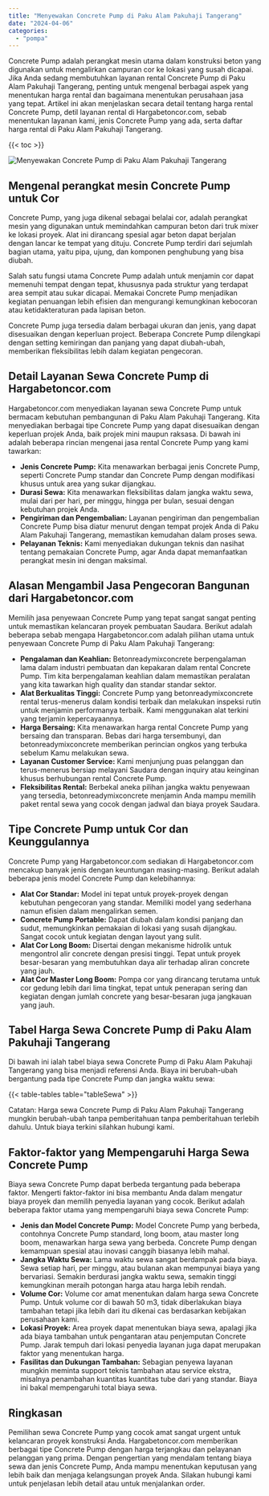 ```yaml
---
title: "Menyewakan Concrete Pump di Paku Alam Pakuhaji Tangerang"
date: "2024-04-06"
categories: 
  - "pompa"
---
```




Concrete Pump adalah perangkat mesin utama dalam konstruksi beton yang digunakan untuk mengalirkan campuran cor ke lokasi yang susah dicapai. Jika Anda sedang membutuhkan layanan rental Concrete Pump di Paku Alam Pakuhaji Tangerang, penting untuk mengenal berbagai aspek yang menentukan harga rental dan bagaimana menentukan perusahaan jasa yang tepat. Artikel ini akan menjelaskan secara detail tentang harga rental Concrete Pump, detil layanan rental di Hargabetoncor.com, sebab menentukan layanan kami, jenis Concrete Pump yang ada, serta daftar harga rental di Paku Alam Pakuhaji Tangerang.

{{< toc >}}

![Menyewakan Concrete Pump di Paku Alam Pakuhaji Tangerang](https://hargareadymixid.github.io/pompa/concrete-pump%20(3).png)

## Mengenal perangkat mesin Concrete Pump untuk Cor

Concrete Pump, yang juga dikenal sebagai belalai cor, adalah perangkat mesin yang digunakan untuk memindahkan campuran beton dari truk mixer ke lokasi proyek. Alat ini dirancang spesial agar beton dapat berjalan dengan lancar ke tempat yang dituju. Concrete Pump terdiri dari sejumlah bagian utama, yaitu pipa, ujung, dan komponen penghubung yang bisa diubah.

Salah satu fungsi utama Concrete Pump adalah untuk menjamin cor dapat memenuhi tempat dengan tepat, khususnya pada struktur yang terdapat area sempit atau sukar dicapai. Memakai Concrete Pump menjadikan kegiatan penuangan lebih efisien dan mengurangi kemungkinan kebocoran atau ketidakteraturan pada lapisan beton.

Concrete Pump juga tersedia dalam berbagai ukuran dan jenis, yang dapat disesuaikan dengan keperluan project. Beberapa Concrete Pump dilengkapi dengan setting kemiringan dan panjang yang dapat diubah-ubah, memberikan fleksibilitas lebih dalam kegiatan pengecoran.

## Detail Layanan Sewa Concrete Pump di Hargabetoncor.com

Hargabetoncor.com menyediakan layanan sewa Concrete Pump untuk bermacam kebutuhan pembangunan di Paku Alam Pakuhaji Tangerang. Kita menyediakan berbagai tipe Concrete Pump yang dapat disesuaikan dengan keperluan projek Anda, baik projek mini maupun raksasa. Di bawah ini adalah beberapa rincian mengenai jasa rental Concrete Pump yang kami tawarkan:

- **Jenis Concrete Pump:** Kita menawarkan berbagai jenis Concrete Pump, seperti Concrete Pump standar dan Concrete Pump dengan modifikasi khusus untuk area yang sukar dijangkau.
- **Durasi Sewa:** Kita menawarkan fleksibilitas dalam jangka waktu sewa, mulai dari per hari, per minggu, hingga per bulan, sesuai dengan kebutuhan projek Anda.
- **Pengiriman dan Pengembalian:** Layanan pengiriman dan pengembalian Concrete Pump bisa diatur menurut dengan tempat projek Anda di Paku Alam Pakuhaji Tangerang, memastikan kemudahan dalam proses sewa.
- **Pelayanan Teknis:** Kami menyediakan dukungan teknis dan nasihat tentang pemakaian Concrete Pump, agar Anda dapat memanfaatkan perangkat mesin ini dengan maksimal.

## Alasan Mengambil Jasa Pengecoran Bangunan dari Hargabetoncor.com

Memilih jasa penyewaan Concrete Pump yang tepat sangat sangat penting untuk memastikan kelancaran proyek pembuatan Saudara. Berikut adalah beberapa sebab mengapa Hargabetoncor.com adalah pilihan utama untuk penyewaan Concrete Pump di Paku Alam Pakuhaji Tangerang:

- **Pengalaman dan Keahlian:** Betonreadymixconcrete berpengalaman lama dalam industri pembuatan dan kepakaran dalam rental Concrete Pump. Tim kita berpengalaman keahlian dalam memastikan peralatan yang kita tawarkan high quality dan standar standar sektor.
- **Alat Berkualitas Tinggi:** Concrete Pump yang betonreadymixconcrete rental terus-menerus dalam kondisi terbaik dan melakukan inspeksi rutin untuk menjamin performanya terbaik. Kami menggunakan alat terkini yang terjamin kepercayaannya.
- **Harga Bersaing:** Kita menawarkan harga rental Concrete Pump yang bersaing dan transparan. Bebas dari harga tersembunyi, dan betonreadymixconcrete memberikan perincian ongkos yang terbuka sebelum Kamu melakukan sewa.
- **Layanan Customer Service:** Kami menjunjung puas pelanggan dan terus-menerus bersiap melayani Saudara dengan inquiry atau keinginan khusus berhubungan rental Concrete Pump.
- **Fleksibilitas Rental:** Berbekal aneka pilihan jangka waktu penyewaan yang tersedia, betonreadymixconcrete menjamin Anda mampu memilih paket rental sewa yang cocok dengan jadwal dan biaya proyek Saudara.

## Tipe Concrete Pump untuk Cor dan Keunggulannya

Concrete Pump yang Hargabetoncor.com sediakan di Hargabetoncor.com mencakup banyak jenis dengan keuntungan masing-masing. Berikut adalah beberapa jenis model Concrete Pump dan kelebihannya:

- **Alat Cor Standar:** Model ini tepat untuk proyek-proyek dengan kebutuhan pengecoran yang standar. Memiliki model yang sederhana namun efisien dalam mengalirkan semen.
- **Concrete Pump Portable:** Dapat diubah dalam kondisi panjang dan sudut, memungkinkan pemakaian di lokasi yang susah dijangkau. Sangat cocok untuk kegiatan dengan layout yang sulit.
- **Alat Cor Long Boom:** Disertai dengan mekanisme hidrolik untuk mengontrol alir concrete dengan presisi tinggi. Tepat untuk proyek besar-besaran yang membutuhkan daya alir terhadap aliran concrete yang jauh.
- **Alat Cor Master Long Boom:** Pompa cor yang dirancang terutama untuk cor gedung lebih dari lima tingkat, tepat untuk penerapan sering dan kegiatan dengan jumlah concrete yang besar-besaran juga jangkauan yang jauh.

## Tabel Harga Sewa Concrete Pump di Paku Alam Pakuhaji Tangerang

Di bawah ini ialah tabel biaya sewa Concrete Pump di Paku Alam Pakuhaji Tangerang yang bisa menjadi referensi Anda. Biaya ini berubah-ubah bergantung pada tipe Concrete Pump dan jangka waktu sewa:

{{< table-tables table="tableSewa" >}}

Catatan: Harga sewa Concrete Pump di Paku Alam Pakuhaji Tangerang mungkin berubah-ubah tanpa pemberitahuan tanpa pemberitahuan terlebih dahulu. Untuk biaya terkini silahkan hubungi kami.

## Faktor-faktor yang Mempengaruhi Harga Sewa Concrete Pump

Biaya sewa Concrete Pump dapat berbeda tergantung pada beberapa faktor. Mengerti faktor-faktor ini bisa membantu Anda dalam mengatur biaya proyek dan memilih penyedia layanan yang cocok. Berikut adalah beberapa faktor utama yang mempengaruhi biaya sewa Concrete Pump:

- **Jenis dan Model Concrete Pump:** Model Concrete Pump yang berbeda, contohnya Concrete Pump standard, long boom, atau master long boom, menawarkan harga sewa yang berbeda. Concrete Pump dengan kemampuan spesial atau inovasi canggih biasanya lebih mahal.
- **Jangka Waktu Sewa:** Lama waktu sewa sangat berdampak pada biaya. Sewa setiap hari, per minggu, atau bulanan akan mempunyai biaya yang bervariasi. Semakin berdurasi jangka waktu sewa, semakin tinggi kemungkinan meraih potongan harga atau harga lebih rendah.
- **Volume Cor:** Volume cor amat menentukan dalam harga sewa Concrete Pump. Untuk volume cor di bawah 50 m3, tidak diberlakukan biaya tambahan tetapi jika lebih dari itu dikenai cas berdasarkan kebijakan perusahaan kami.
- **Lokasi Proyek:** Area proyek dapat menentukan biaya sewa, apalagi jika ada biaya tambahan untuk pengantaran atau penjemputan Concrete Pump. Jarak tempuh dari lokasi penyedia layanan juga dapat merupakan faktor yang menentukan harga.
- **Fasilitas dan Dukungan Tambahan:** Sebagian penyewa layanan mungkin meminta support teknis tambahan atau service ekstra, misalnya penambahan kuantitas kuantitas tube dari yang standar. Biaya ini bakal mempengaruhi total biaya sewa.

## Ringkasan

Pemilihan sewa Concrete Pump yang cocok amat sangat urgent untuk kelancaran proyek konstruksi Anda. Hargabetoncor.com memberikan berbagai tipe Concrete Pump dengan harga terjangkau dan pelayanan pelanggan yang prima. Dengan pengertian yang mendalam tentang biaya sewa dan jenis Concrete Pump, Anda mampu menentukan keputusan yang lebih baik dan menjaga kelangsungan proyek Anda. Silakan hubungi kami untuk penjelasan lebih detail atau untuk menjalankan order.
